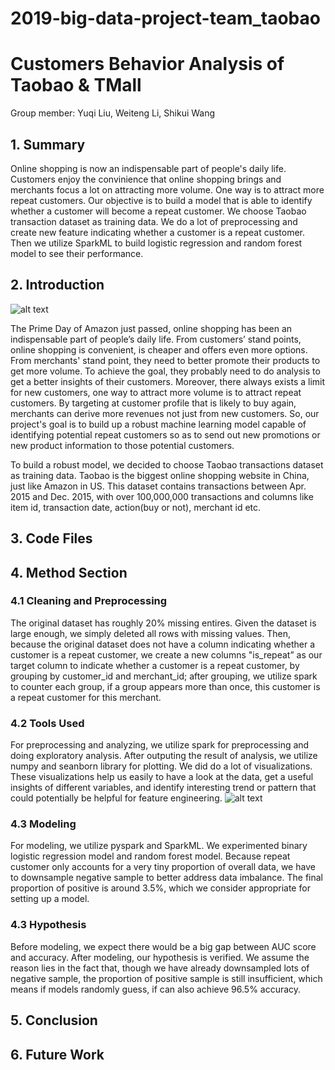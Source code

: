 # 2019-big-data-project-team_taobao
# Customers Behavior Analysis of Taobao & TMall
Group member: Yuqi Liu, Weiteng Li, Shikui Wang

## 1. Summary
Online shopping is now an indispensable part of people's daily life. Customers enjoy the convinience that online shopping brings and merchants focus a lot on attracting more volume. One way is to attract more repeat customers. Our objective is to build a model that is able to identify whether a customer will become a repeat customer. We choose Taobao transaction dataset as training data. We do a lot of preprocessing and create new feature indicating whether a customer is a repeat customer. Then we utilize SparkML to build logistic regression and random forest model to see their performance. 



## 2. Introduction
![alt text](https://github.com/gwu-bigdata/2019-big-data-project-team_taobao/blob/master/img/10201564190111_.pic.jpg)

The Prime Day of Amazon just passed, online shopping has been an indispensable part of people’s daily life. From customers’ stand points, online shopping is convenient, is cheaper and offers even more options. From merchants' stand point, they need to better promote their products to get more volume. To achieve the goal, they probably need to do analysis to get a better insights of their customers. Moreover, there always exists a limit for new customers, one way to attract more volume is to attract repeat customers. By targeting at customer profile that is likely to buy again, merchants can derive more revenues not just from new customers. So, our project's goal is to build up a robust machine learning model capable of identifying potential repeat customers so as to send out new promotions or new product information to those potential customers.

To build a robust model, we decided to choose Taobao transactions dataset as training data. Taobao is the biggest online shopping website in China, just like Amazon in US. This dataset contains transactions between Apr. 2015 and Dec. 2015, with over 100,000,000 transactions and columns like item id, transaction date, action(buy or not), merchant id etc. 

## 3. Code Files

## 4. Method Section

### 4.1 Cleaning and Preprocessing

The original dataset has roughly 20% missing entires. Given the dataset is large enough, we simply deleted all rows with missing values. Then, because the original dataset does not have a column indicating whether a customer is a repeat customer, we create a new columns "is_repeat” as our target column to indicate whether a customer is a repeat customer, by grouping by customer_id and merchant_id; after grouping, we utilize spark to counter each group, if a group appears more than once, this customer is a repeat customer for this merchant.

### 4.2 Tools Used

For preprocessing and analyzing, we utilize spark for preprocessing and doing exploratory analysis. After outputing the result of analysis, we utilize numpy and seanborn library for plotting. We did do a lot of visualizations. These visualizations help us easily to have a look at the data, get a useful insights of different variables, and identify interesting trend or pattern that could potentially be helpful for feature engineering.
![alt text](https://github.com/gwu-bigdata/2019-big-data-project-team_taobao/blob/master/img/10181564189362_.pic.jpg)


### 4.3 Modeling

For modeling, we utilize pyspark and SparkML. We experimented binary logistic regression model and random forest model. Because repeat customer only accounts for a very tiny proportion of overall data, we have to downsample negative sample to better address data imbalance. The final proportion of positive is around 3.5%, which we consider appropriate for setting up a model.

### 4.3 Hypothesis

Before modeling, we expect there would be a big gap between AUC score and accuracy. After modeling, our hypothesis is verified. We assume the reason lies in the fact that, though we have already downsampled lots of negative sample, the proportion of positive sample is still insufficient, which means if models randomly guess, if can also achieve 96.5% accuracy. 

## 5. Conclusion


## 6. Future Work


